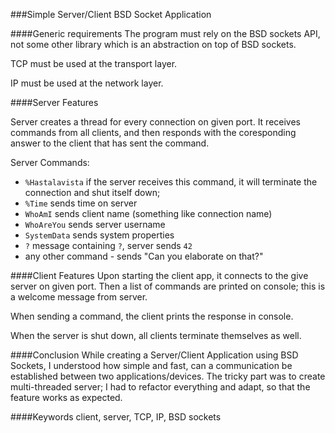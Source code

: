 ###Simple Server/Client BSD Socket Application

####Generic requirements
The program must rely on the BSD sockets API, not some other library which is an abstraction on top of BSD sockets.

TCP must be used at the transport layer.

IP must be used at the network layer.

####Server Features

Server creates a thread for every connection on given port. It receives commands from all clients, and then responds with the coresponding answer to the client that has sent the command.

Server Commands:
   * `%Hastalavista`  if the server receives this command, it will terminate the connection and shut itself down;
   * `%Time` sends time on server
   * `WhoAmI` sends client name (something like connection name)
   * `WhoAreYou` sends server username
   * `SystemData` sends system properties
   * `?` message containing `?`, server sends `42`
   * any other command - sends "Can you elaborate on that?"

####Client Features
Upon starting the client app, it connects to the give server on given port. Then a list of commands are printed on console; this is a welcome message from server. 

When sending a command, the client prints the response in console. 

When the server is shut down, all clients terminate themselves as well.

####Conclusion
While creating a Server/Client Application using BSD Sockets, I understood how simple and fast, can a communication be established between two applications/devices. The tricky part was to create multi-threaded server; I had to refactor everything and adapt, so that the feature works as expected. 


####Keywords
client, server, TCP, IP, BSD sockets
